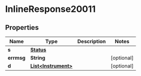 
# InlineResponse20011

## Properties
Name | Type | Description | Notes
------------ | ------------- | ------------- | -------------
**s** | [**Status**](Status.md) |  | 
**errmsg** | **String** |  |  [optional]
**d** | [**List&lt;Instrument&gt;**](Instrument.md) |  |  [optional]



